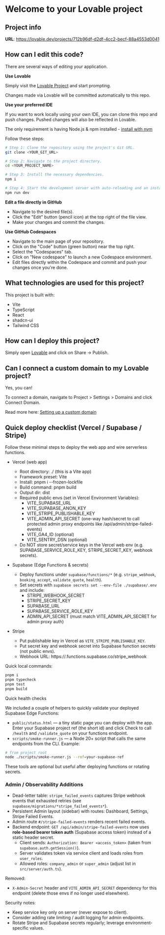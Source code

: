 # Welcome to your Lovable project

## Project info

**URL**: https://lovable.dev/projects/712b96df-d2df-4cc2-becf-88a4553d0041

## How can I edit this code?

There are several ways of editing your application.

**Use Lovable**

Simply visit the [Lovable Project](https://lovable.dev/projects/712b96df-d2df-4cc2-becf-88a4553d0041) and start prompting.

Changes made via Lovable will be committed automatically to this repo.

**Use your preferred IDE**

If you want to work locally using your own IDE, you can clone this repo and push changes. Pushed changes will also be reflected in Lovable.

The only requirement is having Node.js & npm installed - [install with nvm](https://github.com/nvm-sh/nvm#installing-and-updating)

Follow these steps:

```sh
# Step 1: Clone the repository using the project's Git URL.
git clone <YOUR_GIT_URL>

# Step 2: Navigate to the project directory.
cd <YOUR_PROJECT_NAME>

# Step 3: Install the necessary dependencies.
npm i

# Step 4: Start the development server with auto-reloading and an instant preview.
npm run dev
```

**Edit a file directly in GitHub**

- Navigate to the desired file(s).
- Click the "Edit" button (pencil icon) at the top right of the file view.
- Make your changes and commit the changes.

**Use GitHub Codespaces**

- Navigate to the main page of your repository.
- Click on the "Code" button (green button) near the top right.
- Select the "Codespaces" tab.
- Click on "New codespace" to launch a new Codespace environment.
- Edit files directly within the Codespace and commit and push your changes once you're done.

## What technologies are used for this project?

This project is built with:

- Vite
- TypeScript
- React
- shadcn-ui
- Tailwind CSS

## How can I deploy this project?

Simply open [Lovable](https://lovable.dev/projects/712b96df-d2df-4cc2-becf-88a4553d0041) and click on Share -> Publish.

## Can I connect a custom domain to my Lovable project?

Yes, you can!

To connect a domain, navigate to Project > Settings > Domains and click Connect Domain.

Read more here: [Setting up a custom domain](https://docs.lovable.dev/tips-tricks/custom-domain#step-by-step-guide)

## Quick deploy checklist (Vercel / Supabase / Stripe)

Follow these minimal steps to deploy the web app and wire serverless functions.

- Vercel (web app)
	- Root directory: ./ (this is a Vite app)
	- Framework preset: Vite
	- Install: pnpm i --frozen-lockfile
	- Build command: pnpm build
	- Output dir: dist
	- Required public envs (set in Vercel Environment Variables):
		- VITE_SUPABASE_URL
		- VITE_SUPABASE_ANON_KEY
		- VITE_STRIPE_PUBLISHABLE_KEY
		- VITE_ADMIN_API_SECRET (one-way hash/secret to call protected admin proxy endpoints like /api/admin/stripe-failed-events)
		- VITE_GA4_ID (optional)
		- VITE_SENTRY_DSN (optional)
	- Do NOT store secret/service keys in the Vercel web env (e.g. SUPABASE_SERVICE_ROLE_KEY, STRIPE_SECRET_KEY, webhook secrets).

- Supabase (Edge Functions & secrets)
	- Deploy functions under `supabase/functions/*` (e.g. `stripe_webhook`, `booking_accept`, `validate_quote`, `health`).
	- Set secrets with `supabase secrets set --env-file ./supabase/.env` and include:
		- STRIPE_WEBHOOK_SECRET
		- STRIPE_SECRET_KEY
		- SUPABASE_URL
		- SUPABASE_SERVICE_ROLE_KEY
		- ADMIN_API_SECRET (must match VITE_ADMIN_API_SECRET for admin proxy auth)

- Stripe
	- Put publishable key in Vercel as `VITE_STRIPE_PUBLISHABLE_KEY`.
	- Put secret key and webhook secret into Supabase function secrets (not public envs).
	- Webhook URL: https://<project-ref>.functions.supabase.co/stripe_webhook

Quick local commands:

```bash
pnpm i
pnpm typecheck
pnpm test
pnpm build
```

Quick health checks

We included a couple of helpers to quickly validate your deployed Supabase Edge Functions:

- `public/status.html` — a tiny static page you can deploy with the app. Enter your Supabase project ref (the short id) and click Check to call `/health` and `/validate_quote` on your functions endpoint.
- `scripts/smoke-runner.js` — a Node 20+ script that calls the same endpoints from the CLI. Example:

```bash
# from project root
node ./scripts/smoke-runner.js --ref=your-supabase-ref
```

These tools are optional but useful after deploying functions or rotating secrets.

### Admin / Observability Additions

- Dead-letter table: `stripe_failed_events` captures Stripe webhook events that exhausted retries (see `supabase/migrations/*stripe_failed_events*`).
- Persistent Admin layout (sidebar) with routes: Dashboard, Settings, Stripe Failed Events.
- Admin route `#/stripe-failed-events` renders recent failed events.
- Backend endpoint: `GET /api/admin/stripe-failed-events` now uses **role-based bearer token auth** (Supabase access token) instead of a static header secret.
	- Client sends: `Authorization: Bearer <access_token>` (taken from `supabase.auth.getSession()`).
	- Server validates token via service client and loads roles from `user_roles`.
	- Allowed roles: `company_admin` or `super_admin` (adjust list in `src/server/auth.ts`).

Removed:
- `X-Admin-Secret` header and `VITE_ADMIN_API_SECRET` dependency for this endpoint (delete those envs if no longer used elsewhere).

Security notes:
- Keep service key only on server (never expose to client).
- Consider adding rate limiting / audit logging for admin endpoints.
- Rotate Stripe and Supabase secrets regularly; leverage environment-specific values.


